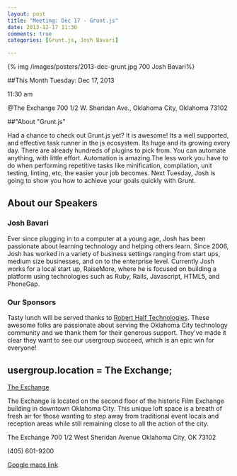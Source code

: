 ```yaml
---
layout: post
title: "Meeting: Dec 17 - Grunt.js"
date: 2013-12-17 11:30
comments: true
categories: [Grunt.js, Josh Bavari]

---
```

{% img /images/posters/2013-dec-grunt.jpg 700 Josh Bavari%}

##This Month
Tuesday: Dec 17, 2013 

11:30 am

@The Exchange
700 1/2 W. Sheridan Ave.,
Oklahoma City, Oklahoma
73102


##"About "Grunt.js"

Had a chance to check out Grunt.js yet?
It is awesome!
Its a well supported, and effective task runner in the js ecosystem. Its huge and its growing every day. There are already hundreds of plugins to pick from. You can automate anything, with little effort.
Automation is amazing.The less work you have to do when performing repetitive tasks like minification, compilation, unit testing, linting, etc, the easier your job becomes.  Next Tuesday,  Josh is going to show you how to achieve your goals quickly with Grunt.
<!-- more -->

## About our Speakers

### Josh Bavari
Ever since plugging in to a computer at a young age, Josh has been passionate about learning technology and helping others learn. Since 2006, Josh has worked in a variety of business settings ranging from start ups, medium size businesses, and on to the enterprise level. Currently Josh works for a local start up, RaiseMore, where he is focused on building a platform using technologies such as Ruby, Rails, Javascript, HTML5, and PhoneGap.

### Our Sponsors
Tasty lunch will be served thanks to [Robert Half Technologies](http://www.roberthalftechnology.com/). These awesome folks are passionate about serving the Oklahoma City technology community and we thank them for their generous support. They've made it clear they want to see our usergroup succeed, which is an epic win for everyone!

## usergroup.location = The Exchange;


[The Exchange](http://www.exchangeokc.com/) 

The Exchange is located on the second floor of the historic Film Exchange building in downtown Oklahoma City.  This unique loft space is a breath of fresh air for those wanting to step away from traditional event locals and reception areas while still remaining close to all the action of the city.

The Exchange
700 1/2 West Sheridan Avenue
Oklahoma City, OK 73102

(405) 601-9200    


[Google maps link](https://maps.google.com/maps?q=+700+West+Sheridan+Avenue+Oklahoma+City,+OK+73102&hl=en&sll=37.0625,-95.677068&sspn=83.75977,57.919922&hnear=700+W+Sheridan+Ave,+Oklahoma+City,+Oklahoma+73102&t=m&z=17)


